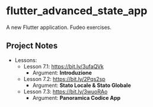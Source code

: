 # flutter_advanced_state_app

A new Flutter application. Fudeo exercises.

## Project Notes

- Lessons:
    - Lesson 7.1: https://bit.ly/3ufaQVk
        - Argument: **Introduzione**
    - Lesson 7.2: https://bit.ly/2Pqs2sp
        - Argument: **Stato Locale & Stato Globale**
    - Lesson 7.3: https://bit.ly/3wuoRAo
        - Argument: **Panoramica Codice App**
